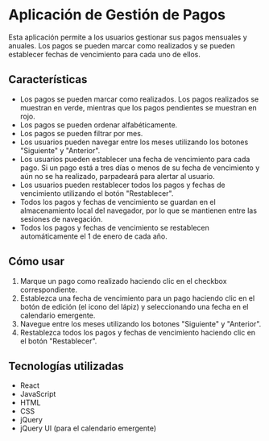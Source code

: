# Aplicación de Gestión de Pagos

Esta aplicación permite a los usuarios gestionar sus pagos mensuales y anuales. Los pagos se pueden marcar como realizados y se pueden establecer fechas de vencimiento para cada uno de ellos.

## Características

- Los pagos se pueden marcar como realizados. Los pagos realizados se muestran en verde, mientras que los pagos pendientes se muestran en rojo.
- Los pagos se pueden ordenar alfabéticamente.
- Los pagos se pueden filtrar por mes.
- Los usuarios pueden navegar entre los meses utilizando los botones "Siguiente" y "Anterior".
- Los usuarios pueden establecer una fecha de vencimiento para cada pago. Si un pago está a tres días o menos de su fecha de vencimiento y aún no se ha realizado, parpadeará para alertar al usuario.
- Los usuarios pueden restablecer todos los pagos y fechas de vencimiento utilizando el botón "Restablecer".
- Todos los pagos y fechas de vencimiento se guardan en el almacenamiento local del navegador, por lo que se mantienen entre las sesiones de navegación.
- Todos los pagos y fechas de vencimiento se restablecen automáticamente el 1 de enero de cada año.

## Cómo usar

1. Marque un pago como realizado haciendo clic en el checkbox correspondiente.
2. Establezca una fecha de vencimiento para un pago haciendo clic en el botón de edición (el icono del lápiz) y seleccionando una fecha en el calendario emergente.
3. Navegue entre los meses utilizando los botones "Siguiente" y "Anterior".
4. Restablezca todos los pagos y fechas de vencimiento haciendo clic en el botón "Restablecer".

## Tecnologías utilizadas

- React
- JavaScript
- HTML
- CSS
- jQuery
- jQuery UI (para el calendario emergente)
